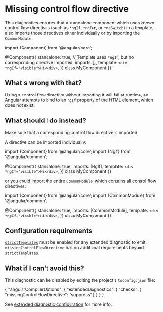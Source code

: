 # Missing control flow directive

This diagnostics ensures that a standalone component which uses known control flow directives
(such as `*ngIf`, `*ngFor`, or `*ngSwitch`) in a template, also imports those directives either
individually or by importing the `CommonModule`.

<docs-code language="typescript">

import {Component} from '@angular/core';

@Component({
  standalone: true,
  // Template uses `*ngIf`, but no corresponding directive imported.
  imports: [],
  template: `<div *ngIf="visible">Hi</div>`,
})
class MyComponent {}

</docs-code>

## What's wrong with that?

Using a control flow directive without importing it will fail at runtime, as Angular attempts to bind to an `ngIf` property of the HTML element, which does not exist.

## What should I do instead?

Make sure that a corresponding control flow directive is imported.

A directive can be imported individually:

<docs-code language="typescript">

import {Component} from '@angular/core';
import {NgIf} from '@angular/common';

@Component({
  standalone: true,
  imports: [NgIf],
  template: `<div *ngIf="visible">Hi</div>`,
})
class MyComponent {}

</docs-code>

or you could import the entire `CommonModule`, which contains all control flow directives:

<docs-code language="typescript">

import {Component} from '@angular/core';
import {CommonModule} from '@angular/common';

@Component({
  standalone: true,
  imports: [CommonModule],
  template: `<div *ngIf="visible">Hi</div>`,
})
class MyComponent {}

</docs-code>

## Configuration requirements

[`strictTemplates`](tools/cli/template-typecheck#strict-mode) must be enabled for any extended diagnostic to emit.
`missingControlFlowDirective` has no additional requirements beyond `strictTemplates`.

## What if I can't avoid this?

This diagnostic can be disabled by editing the project's `tsconfig.json` file:

<docs-code language="json">
{
  "angularCompilerOptions": {
    "extendedDiagnostics": {
      "checks": {
        "missingControlFlowDirective": "suppress"
      }
    }
  }
}
</docs-code>

See [extended diagnostic configuration](extended-diagnostics#configuration) for more info.
